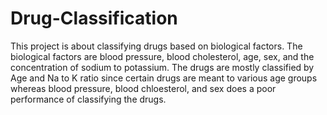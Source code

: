 # Drug-Classification
This project is about classifying drugs based on biological factors. The biological factors are blood pressure, blood cholesterol, age, sex, and the concentration of sodium to potassium. 
The drugs are mostly classified by Age and Na to K ratio since certain drugs are meant to various age groups whereas blood pressure, blood chloesterol, and sex does a poor performance of classifying the drugs. 
